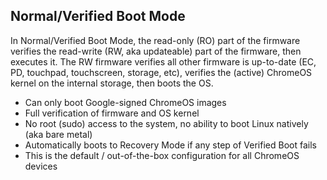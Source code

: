 ## Normal/Verified Boot Mode

In Normal/Verified Boot Mode, the read-only (RO) part of the firmware verifies the read-write (RW, aka updateable) part of the firmware, then executes it. The RW firmware verifies all other firmware is up-to-date (EC, PD, touchpad, touchscreen, storage, etc), verifies the (active) ChromeOS kernel on the internal storage, then boots the OS.

*   Can only boot Google-signed ChromeOS images
*   Full verification of firmware and OS kernel
*   No root (sudo) access to the system, no ability to boot Linux natively (aka bare metal)
*   Automatically boots to Recovery Mode if any step of Verified Boot fails
*   This is the default / out-of-the-box configuration for all ChromeOS devices